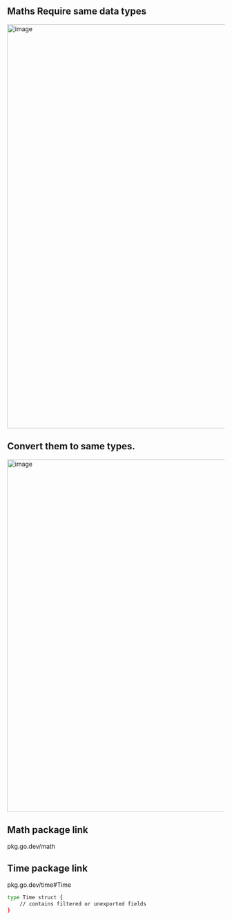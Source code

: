 ## Maths Require same data types

<img width="935" alt="image" src="https://github.com/user-attachments/assets/ceb65366-d984-4396-b2f2-24fb58119175" />

## Convert them to same types.

<img width="816" alt="image" src="https://github.com/user-attachments/assets/eb759cd8-3212-47b4-b686-703e1c9847b0" />

## Math package link
pkg.go.dev/math

## Time package link
pkg.go.dev/time#Time

```bash
type Time struct {
	// contains filtered or unexported fields
}
```
